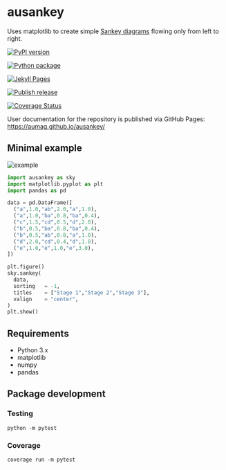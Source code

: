 # ausankey

Uses matplotlib to create simple <a href="https://en.wikipedia.org/wiki/Sankey_diagram">
Sankey diagrams</a> flowing only from left to right.

[![PyPI version](https://badge.fury.io/py/auSankey.svg)](https://badge.fury.io/py/auSankey)

[![Python package](https://github.com/AUMAG/auSankey/actions/workflows/check.yml/badge.svg)](https://github.com/AUMAG/auSankey/actions/workflows/check.yml)

[![Jekyll Pages](https://github.com/AUMAG/auSankey/actions/workflows/doc.yml/badge.svg)](https://github.com/AUMAG/auSankey/actions/workflows/doc.yml)

[![Publish release](https://github.com/AUMAG/ausankey/actions/workflows/release.yml/badge.svg)](https://github.com/AUMAG/ausankey/actions/workflows/release.yml)

[![Coverage Status](https://coveralls.io/repos/github/AUMAG/auSankey/badge.svg?branch=main)](https://coveralls.io/github/AUMAG/auSankey?branch=main)

User documentation for the repository is published via GitHub Pages: https://aumag.github.io/ausankey/

## Minimal example

![example](https://aumag.github.io/ausankey/frame3_pretty.png)

``` python
import ausankey as sky
import matplotlib.pyplot as plt
import pandas as pd

data = pd.DataFrame([
  ("a",1.0,"ab",2.0,"a",1.0),
  ("a",1.0,"ba",0.8,"ba",0.4),
  ("c",1.5,"cd",0.5,"d",2.0),
  ("b",0.5,"ba",0.8,"ba",0.4),
  ("b",0.5,"ab",0.8,"a",1.0),
  ("d",2.0,"cd",0.4,"d",1.0),
  ("e",1.0,"e",1.0,"e",3.0),
])

plt.figure()
sky.sankey(
  data,
  sorting   = -1,
  titles    = ["Stage 1","Stage 2","Stage 3"],
  valign    = "center",
)
plt.show()
```

## Requirements

* Python 3.x
* matplotlib
* numpy
* pandas


## Package development

### Testing

	python -m pytest 

### Coverage

	coverage run -m pytest

